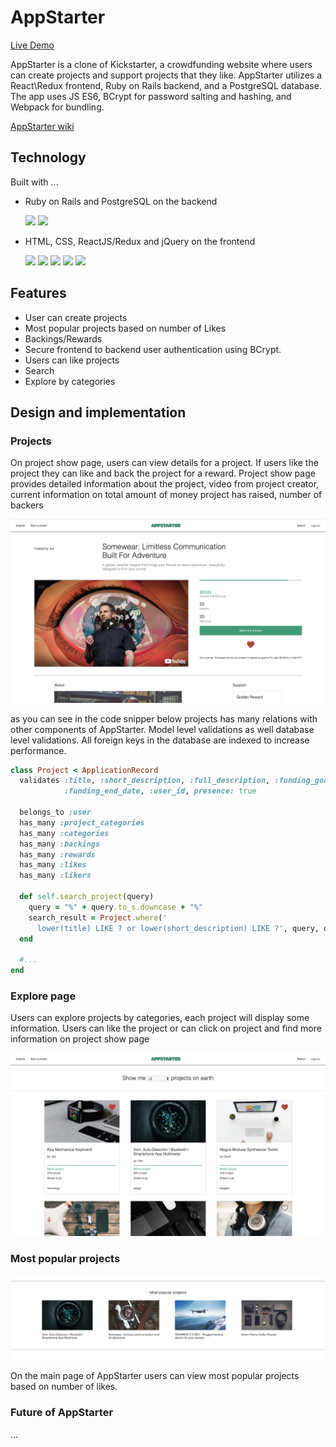 # AppStarter

[Live Demo](https://apstarter.herokuapp.com/)

AppStarter is a clone of Kickstarter, a crowdfunding website where users can create projects and support projects that they like. AppStarter utilizes a React\Redux frontend, Ruby on Rails backend, and a PostgreSQL database. The app uses JS ES6, BCrypt for password salting and hashing, and Webpack for bundling.

[AppStarter wiki](https://github.com/achynaliev/AppStarter/wiki)

## Technology

Built with ...
* Ruby on Rails and PostgreSQL on the backend

  <img src="https://user-images.githubusercontent.com/26920351/36052369-45a5788a-0da2-11e8-8058-8ef5c98c759c.jpeg" height="30">
  <img src="https://user-images.githubusercontent.com/26920351/36052411-766d6d88-0da2-11e8-8585-8fe14190f03b.png" width="30">  
* HTML, CSS, ReactJS/Redux and jQuery on the frontend

  <img src="https://user-images.githubusercontent.com/26920351/36052477-a6e7e416-0da2-11e8-813a-1ee556d4d8b0.png" width="30">  <img src="https://user-images.githubusercontent.com/26920351/36052488-b2fb00b2-0da2-11e8-995b-aeac3b9e68bb.png" height="30">  <img src="https://user-images.githubusercontent.com/26920351/36052718-a5709848-0da3-11e8-8a16-bf47966d3f63.png" width="25">  <img src="https://user-images.githubusercontent.com/26920351/36052733-b59ab8f2-0da3-11e8-941b-2afc80a4219e.png" width="25">  <img src="https://user-images.githubusercontent.com/26920351/36052738-c0aa4ed8-0da3-11e8-9497-aade7259fbfd.png" width="34">

## Features

  * User can create projects
  * Most popular projects based on number of Likes
  * Backings/Rewards
  * Secure frontend to backend user authentication using BCrypt.
  * Users can like projects
  * Search
  * Explore by categories

## Design and implementation

### Projects


On project show page, users can view details for a project. If users like the project they can like and back the project for a reward. Project show page provides detailed information about the project, video from project creator, current information on total amount of money project has raised, number of backers


![main](https://github.com/achynaliev/AppStarter/blob/master/wireframes/projectpage.png)

as you can see in the code snipper below projects has many relations with other components of AppStarter. Model level validations as well database level validations. All foreign keys in the database are indexed to increase performance.


```ruby
class Project < ApplicationRecord
  validates :title, :short_description, :full_description, :funding_goal,
            :funding_end_date, :user_id, presence: true

  belongs_to :user
  has_many :project_categories
  has_many :categories
  has_many :backings
  has_many :rewards
  has_many :likes
  has_many :likers

  def self.search_project(query)
    query = "%" + query.to_s.downcase + "%"
    search_result = Project.where('
      lower(title) LIKE ? or lower(short_description) LIKE ?', query, query)
  end

  #...
end

```

### Explore page

Users can explore projects by categories, each project will display some information. Users can like the project or can click on project and find more information on project show page

![explore](https://github.com/achynaliev/AppStarter/blob/master/wireframes/explorepage.png)

### Most popular projects

![explore](https://github.com/achynaliev/AppStarter/blob/master/wireframes/mostpopular.png)

On the main page of AppStarter users can view most popular projects based on number of likes.

### Future of AppStarter
...
